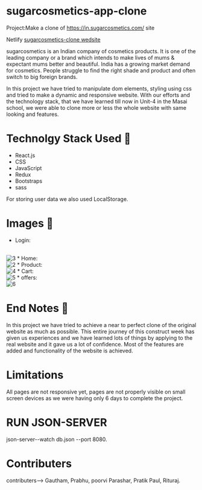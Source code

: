 
# sugarcosmetics-app-clone

Project:Make a clone of https://in.sugarcosmetics.com/ site

<!-- Blog link:https://medium.com/@arfeen_fp01_048/mamaearth-cloning-team-mama-clone-73d06a100536 -->

Netlify <a href="https://627903a070c89c2f8de0ca72--netlify-thinks-anurag-pverma-is-great.netlify.app/" target="_blank">sugarcosmetics-clone wedsite<a/> 

sugarcosmetics is an Indian company of cosmetics products. It is one of the leading company or a brand which intends to make lives of mums & expectant mums better and beautiful. India has a growing market demand for cosmetics. People struggle to find the right shade and product and often switch to big foreign brands.

In this project we have tried to manipulate dom elements, styling using css and tried to make a dynamic and responsive website. With our efforts and the technology stack, that we have learned till now in Unit-4 in the Masai school, we were able to clone more or less the whole website with same looking and features.

# Technolgy Stack Used 🌟
* React.js
* CSS
* JavaScript
* Redux
* Bootstraps
* sass

For storing user data we also used LocalStorage.

# Images 🌟
* Login:
<br/>
<img src="https://i.ibb.co/nwRZCTz/3.png" alt="3"/>
* Home:
<br/>
<img src="https://i.ibb.co/N3LwjG8/2.png" alt="2" />
* Product:
<br/>
<img src="https://i.ibb.co/Cz07qQy/4.png" alt="4" />
* Cart:
<br/>
<img src="https://i.ibb.co/P6s2g5W/5.png" alt="5" />
* offers:
<br/>
<img src="https://i.ibb.co/vcrY3C2/6.png" alt="6" />

# End Notes  📑
In this project we have tried to achieve a near to perfect clone of the original website as much as possible. This entire journey of this construct week has given us experiences and we have learned lots of things by applying to the real website and it gave us a lot of confidence. Most of the features are added and functionality of the website is achieved.

# Limitations 

All pages are not responsive yet, pages are not properly visible on small screen devices as we were having only 6 days to complete the project.


# RUN JSON-SERVER
json-server--watch db.json --port 8080.

# Contributers
contributers--> Gautham, Prabhu, poorvi Parashar, Pratik Paul, Rituraj.

